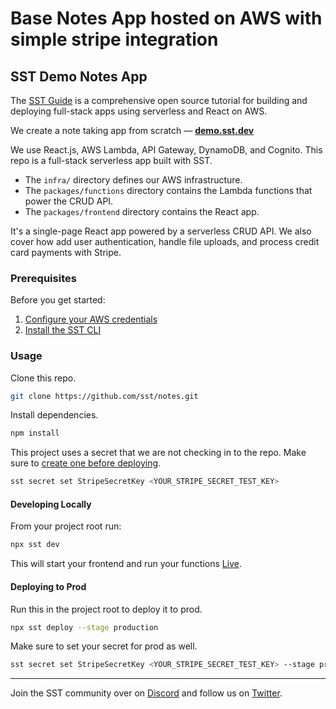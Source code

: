 # Base Notes App hosted on AWS with simple stripe integration

## SST Demo Notes App

The [SST Guide](https://sst.dev/guide) is a comprehensive open source tutorial for building and deploying full-stack apps using serverless and React on AWS.

We create a note taking app from scratch — [**demo.sst.dev**](https://demo.sst.dev)

We use React.js, AWS Lambda, API Gateway, DynamoDB, and Cognito. This repo is a full-stack serverless app built with SST.

- The `infra/` directory defines our AWS infrastructure.
- The `packages/functions` directory contains the Lambda functions that power the CRUD API.
- The `packages/frontend` directory contains the React app.

It's a single-page React app powered by a serverless CRUD API. We also cover how add user authentication, handle file uploads, and process credit card payments with Stripe.

### Prerequisites

Before you get started:

1. [Configure your AWS credentials](https://docs.sst.dev/advanced/iam-credentials#loading-from-a-file)
2. [Install the SST CLI](https://ion.sst.dev/docs/reference/cli/)

### Usage

Clone this repo.

```bash
git clone https://github.com/sst/notes.git
```

Install dependencies.

```bash
npm install
```

This project uses a secret that we are not checking in to the repo. Make sure to [create one before deploying](https://sst.dev/chapters/handling-secrets-in-sst.html).

```bash
sst secret set StripeSecretKey <YOUR_STRIPE_SECRET_TEST_KEY>
```

#### Developing Locally

From your project root run:

```bash
npx sst dev
```

This will start your frontend and run your functions [Live](https://ion.sst.dev/docs/live/).

#### Deploying to Prod

Run this in the project root to deploy it to prod.

```bash
npx sst deploy --stage production
```

Make sure to set your secret for prod as well.

```bash
sst secret set StripeSecretKey <YOUR_STRIPE_SECRET_TEST_KEY> --stage production
```

---

Join the SST community over on [Discord](https://discord.gg/sst) and follow us on [Twitter](https://twitter.com/SST_dev).